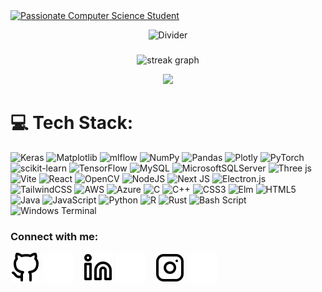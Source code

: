
<a href="https://git.io/typing-svg">
    <img src="https://readme-typing-svg.herokuapp.com?font=Montserrat&weight=500&size=25&duration=5500&pause=500&color=D9BED1&width=535&lines=Hello%2C+it's+Aysu+Zeynalova;Passionate+Computer+Science+Student" alt="Passionate Computer Science Student"/>
</a>


<div align="center">
  
![Divider](https://user-images.githubusercontent.com/74038190/212750155-3ceddfbd-19d3-40a3-87af-8d329c8323c4.gif)

</div>

###

<div align="center">
  <img src="https://streak-stats.demolab.com?user=aissu-zeyn&locale=en&mode=daily&theme=dracula&hide_border=false&border_radius=9&order=5" height="250" alt="streak graph"  />


![](https://github-readme-stats.vercel.app/api/top-langs/?username=aissu-zeyn&theme=dracula&hide_border=false&include_all_commits=false&count_private=false&layout=compact)

</div>



### 





# 💻 Tech Stack:
![Keras](https://img.shields.io/badge/Keras-%23D00000.svg?style=for-the-badge&logo=Keras&logoColor=white) ![Matplotlib](https://img.shields.io/badge/Matplotlib-%23ffffff.svg?style=for-the-badge&logo=Matplotlib&logoColor=black) ![mlflow](https://img.shields.io/badge/mlflow-%23d9ead3.svg?style=for-the-badge&logo=numpy&logoColor=blue) ![NumPy](https://img.shields.io/badge/numpy-%23013243.svg?style=for-the-badge&logo=numpy&logoColor=white) ![Pandas](https://img.shields.io/badge/pandas-%23150458.svg?style=for-the-badge&logo=pandas&logoColor=white) ![Plotly](https://img.shields.io/badge/Plotly-%233F4F75.svg?style=for-the-badge&logo=plotly&logoColor=white) ![PyTorch](https://img.shields.io/badge/PyTorch-%23EE4C2C.svg?style=for-the-badge&logo=PyTorch&logoColor=white) ![scikit-learn](https://img.shields.io/badge/scikit--learn-%23F7931E.svg?style=for-the-badge&logo=scikit-learn&logoColor=white) ![TensorFlow](https://img.shields.io/badge/TensorFlow-%23FF6F00.svg?style=for-the-badge&logo=TensorFlow&logoColor=white) ![MySQL](https://img.shields.io/badge/mysql-4479A1.svg?style=for-the-badge&logo=mysql&logoColor=white) ![MicrosoftSQLServer](https://img.shields.io/badge/Microsoft%20SQL%20Server-CC2927?style=for-the-badge&logo=microsoft%20sql%20server&logoColor=white) ![Three js](https://img.shields.io/badge/threejs-black?style=for-the-badge&logo=three.js&logoColor=white) ![Vite](https://img.shields.io/badge/vite-%23646CFF.svg?style=for-the-badge&logo=vite&logoColor=white) ![React](https://img.shields.io/badge/react-%2320232a.svg?style=for-the-badge&logo=react&logoColor=%2361DAFB) ![OpenCV](https://img.shields.io/badge/opencv-%23white.svg?style=for-the-badge&logo=opencv&logoColor=white) ![NodeJS](https://img.shields.io/badge/node.js-6DA55F?style=for-the-badge&logo=node.js&logoColor=white) ![Next JS](https://img.shields.io/badge/Next-black?style=for-the-badge&logo=next.js&logoColor=white) ![Electron.js](https://img.shields.io/badge/Electron-191970?style=for-the-badge&logo=Electron&logoColor=white) ![TailwindCSS](https://img.shields.io/badge/tailwindcss-%2338B2AC.svg?style=for-the-badge&logo=tailwind-css&logoColor=white) ![AWS](https://img.shields.io/badge/AWS-%23FF9900.svg?style=for-the-badge&logo=amazon-aws&logoColor=white) ![Azure](https://img.shields.io/badge/azure-%230072C6.svg?style=for-the-badge&logo=microsoftazure&logoColor=white) ![C](https://img.shields.io/badge/c-%2300599C.svg?style=for-the-badge&logo=c&logoColor=white) ![C++](https://img.shields.io/badge/c++-%2300599C.svg?style=for-the-badge&logo=c%2B%2B&logoColor=white) ![CSS3](https://img.shields.io/badge/css3-%231572B6.svg?style=for-the-badge&logo=css3&logoColor=white) ![Elm](https://img.shields.io/badge/Elm-60B5CC?style=for-the-badge&logo=elm&logoColor=white) ![HTML5](https://img.shields.io/badge/html5-%23E34F26.svg?style=for-the-badge&logo=html5&logoColor=white) ![Java](https://img.shields.io/badge/java-%23ED8B00.svg?style=for-the-badge&logo=openjdk&logoColor=white) ![JavaScript](https://img.shields.io/badge/javascript-%23323330.svg?style=for-the-badge&logo=javascript&logoColor=%23F7DF1E) ![Python](https://img.shields.io/badge/python-3670A0?style=for-the-badge&logo=python&logoColor=ffdd54) ![R](https://img.shields.io/badge/r-%23276DC3.svg?style=for-the-badge&logo=r&logoColor=white) ![Rust](https://img.shields.io/badge/rust-%23000000.svg?style=for-the-badge&logo=rust&logoColor=white) ![Bash Script](https://img.shields.io/badge/bash_script-%23121011.svg?style=for-the-badge&logo=gnu-bash&logoColor=white) ![Windows Terminal](https://img.shields.io/badge/Windows%20Terminal-%234D4D4D.svg?style=for-the-badge&logo=windows-terminal&logoColor=white)




### Connect with me:

[![website](./github-light.svg)](https://github.com/aissu-zeyn#gh-light-mode-only)
[![website](./github-dark.svg)](https://github.com/aissu-zeyn#gh-dark-mode-only)
&nbsp;&nbsp;
[![website](./linkedin-light.svg)](https://www.linkedin.com/in/aysu-zeynalova/#gh-light-mode-only)
[![website](./linkedin-dark.svg)](https://www.linkedin.com/in/aysu-zeynalova/#gh-dark-mode-only)
&nbsp;&nbsp;
[![website](./instagram-light.svg)](https://www.instagram.com/aissuzeyn/#gh-light-mode-only)
[![website](./instagram-dark.svg)](https://www.instagram.com/aissuzeyn/#gh-dark-mode-only)








  


  



  






















